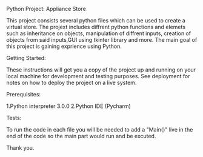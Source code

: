 Python Project: Appliance Store 

This project consists several python files which can be used to create a virtual store.
The projext includes diffrent python functions and elemets such as inheritance on objects, manipulation of diffrent inputs, creation of objects from said inputs,GUI using tkinter library and more.
The main goal of this project is gaining exprience using Python.

Getting Started:

These instructions will get you a copy of the project up and running on your local machine for development and testing purposes. See deployment for notes on how to deploy the project on a live system.

Prerequisites:

1.Python interpreter 3.0.0
2.Python IDE (Pycharm)

Tests:

To run the code in each file you will be needed to add a "Main()" live in the end of the code so the main part would run and be excuted.

Thank you.
